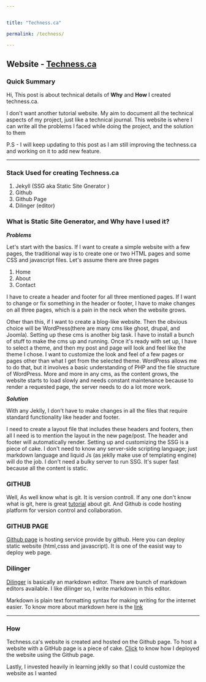 ```yaml
---


title: "Techness.ca"

permalink: /techness/

---
```






## Website - [Techness.ca](https://techness.ca)

### Quick Summary
Hi, This post is about technical details of **Why**  and **How** I created techness.ca.

I don't want another tutorial website. My aim to document all the technical aspects of my project, just like a technical journal.
This website is where I can write all the problems I faced while doing the project, and the solution to them

P.S - I will keep updating to this post as I am still improving the techness.ca and working on it to add new feature.

--- 

### Stack Used for creating Techness.ca
 1. Jekyll (SSG aka Static Site Gnerator )
 2. Github
 3. Github Page
 4. Dilinger (editor)


### What is Static Site Generator, and Why have I used it?

***Problems***

Let's start with the basics. If I want to create a simple website with a few pages, the traditional way is to create one or two HTML pages and some CSS and javascript files.
Let's assume there are three pages 
1. Home
2. About 
3. Contact


I have to create a header and footer for all three mentioned pages.
If I want to change or fix something in the header or footer, I have to make changes on all three pages, which is a pain in the neck when the website grows. 

Other than this, if I want to create a blog-like website. Then the obvious choice will be WordPress(there are many cms like ghost, drupal, and Joomla). Setting up these cms is another big task. I have to install a bunch of stuff to make the cms up and running. Once it's ready with set up, I have to select a theme, and then my post and page will look and feel like the theme I chose. I want to customize the look and feel of a few pages or pages other than what I get from the selected theme. WordPress allows me to do that, but it involves a basic understanding of PHP and the file structure of WordPress. More and more in any cms, as the content grows, the website starts to load slowly and needs constant maintenance because to render a requested page, the server needs to do a lot more work.
 
 ***Solution***
 

With any Jeklly, I don't have to make changes in all the files that require standard functionality like header and footer.

I need to create a layout file that includes these headers and footers, then all I need is to mention the layout in the new page/post. The header and footer will automatically render. Setting up and customizing the SSG is a piece of cake. I don't need to know any server-side scripting language; just markdown language and liquid Js (as jeklly make use of templating engine) will do the job. I don't need a bulky server to run SSG. It's super fast because all the content is static.
 
 


### GITHUB
Well, As well know what is git. It is version controll. If any one don't know what is git, here is great [tutorial](https://youtu.be/apGV9Kg7ics) about git. And Github is code hosting platform for version control and collaboration.


### GITHUB PAGE
[Github page](https://docs.github.com/en/pages/getting-started-with-github-pages/about-github-pages) is hosting service provide by github. Here you can deploy static website (html,csss and javascript). It is one of the easist way to deploy web page.


### Dilinger
[Dilinger](https://dillinger.io) is basically an markdown editor. There are bunch of markdown editors available. I like dilinger so, I write markdown in this editor.

Markdown is plain text formatting syntax for making writing for the internet easier. To know more about markdown here is the [link](https://www.markdownguide.org/getting-started/)


---

### How

Techness.ca's website is created and hosted on the Github page. To host a website with a GitHub page is a piece of cake. [Click](https://pages.github.com) to know how I deployed the website using the Github page.

Lastly, I invested heavily in learning jeklly so that I could customize the website as I wanted


